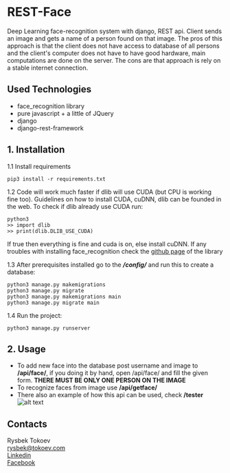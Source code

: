 # REST-Face
 Deep Learning face-recognition system with django, REST api. Client sends an image and gets a name of a person found on that
 image. The pros of this approach is that the client does not have access to database of all persons and the client's computer 
 does not have to have good hardware, main computations 
 are done on the server. The cons are that approach is rely on a stable internet connection.


## Used Technologies
- face_recognition library
- pure javascript + a little of JQuery
- django
- django-rest-framework


## 1. Installation
1.1 Install requirements
```
pip3 install -r requirements.txt
``` 
1.2 Code will work much faster if dlib will use CUDA (but CPU is working fine too). Guidelines on how to install CUDA, cuDNN, dlib can be founded in the web.
To check if dlib already use CUDA run:
```
python3
>> import dlib
>> print(dlib.DLIB_USE_CUDA)
```
If true then everything is fine and cuda is on, else install cuDNN.
If any troubles with installing face_recognition check the [github page](https://github.com/ageitgey/face_recognition)  of the library

1.3 After prerequisites installed go to the <i><b><download-path>/config/</i></b> and run this to create a database:
```
python3 manage.py makemigrations
python3 manage.py migrate
python3 manage.py makemigrations main
python3 manage.py migrate main
```
1.4 Run the project:
```
python3 manage.py runserver
```
## 2. Usage
- To add new face into the database post username and image to <b>/api/face/</b>, if you doing it by hand, open /api/face/
and fill the given form. <b>THERE MUST BE ONLY ONE PERSON ON THE IMAGE</b>
- To recognize faces from image use <b>/api/getface/</b>
- There also an example of how this api can be used, check <b>/tester</b>
![alt text][gif]

## Contacts
Rysbek Tokoev \
[rysbek@tokoev.com](mailto:rysbek@tokoev.com) \
[Linkedin](https://www.linkedin.com/in/rysbek-tokoev-44197919a/) \
[Facebook](https://www.facebook.com/tokoevr/)

[gif]: https://github.com/RysbekTokoev/rest-face/blob/main/testing_example.gif "Logo Title Text 2"
